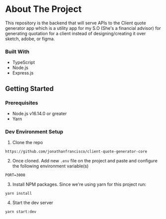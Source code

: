 # About The Project

This repository is the backend that will serve APIs to the Client quote generator app which is a utility app for my S.O (She's a financial advisor) for generating quotation for a client instead of designing/creating it over sketch, adobe, or figma.

### Built With

- TypeScript
- Node.js
- Express.js

## Getting Started

### Prerequisites

- Node.js v16.14.0 or greater
- Yarn

### Dev Environment Setup

1. Clone the repo

```
https://github.com/jonathanfrancisco/client-quote-generator-core
```

2. Once cloned. Add new `.env` file on the project and paste and configure the following environment variable(s)

```
PORT=3000
```

3. Install NPM packages. Since we're using yarn for this project run:

```
yarn install
```

4. Start the dev server

```
yarn start:dev
```
